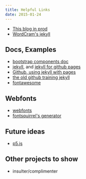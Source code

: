 ```yaml
---
title: Helpful Links
date: 2015-01-24
---
```


* [This blog in prod](http://danbernier.github.io/git-blog/)
* [WordCram's jekyll](http://danbernier.github.io/WordCram/)

## Docs, Examples

* [bootstrap components doc](http://getbootstrap.com/components/)
* [jekyll](http://jekyllrb.com/docs/), and [jekyll for github pages](http://jekyllrb.com/docs/github-pages/)
* [Github, using jekyll with pages](https://help.github.com/articles/using-jekyll-with-pages/)
* [the old github training jekyll](https://github.com/github/training.github.com/)
* [fontawesome](http://fontawesome.io/icons/)


## Webfonts

* [webfonts](http://www.html5rocks.com/en/tutorials/webfonts/quick/)
* [fontsquirrel's generator](http://www.fontsquirrel.com/tools/webfont-generator)

## Future ideas

* [p5.js](https://github.com/lmccart/p5.js/wiki/p5.js-overview)

## Other projects to show

* insulter/complimenter

